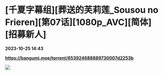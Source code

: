 # [千夏字幕组][葬送的芙莉莲_Sousou no Frieren][第07话][1080p_AVC][简体][招募新人]

**2023-10-25 14:43**

**https://bangumi.moe/torrent/653924688889730007d2253b**

![](https://s2.loli.net/2023/10/20/mL6gSW24h3JXeKQ.jpg)